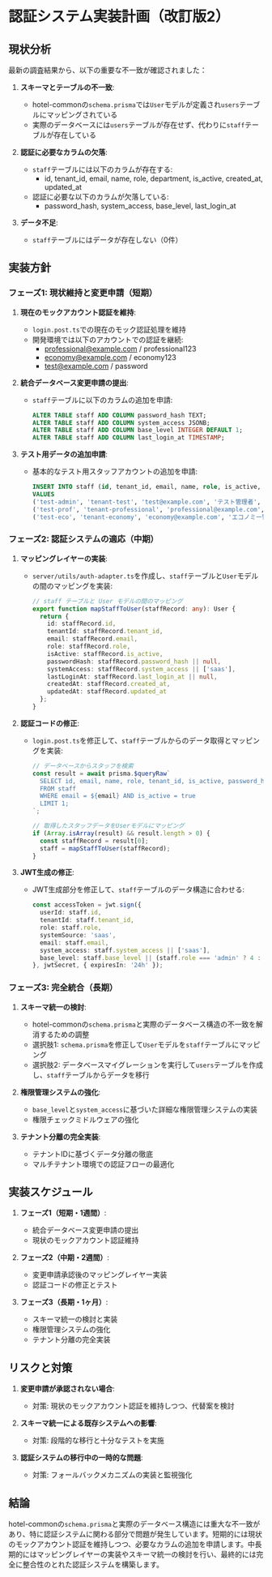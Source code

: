 # 認証システム実装計画（改訂版2）

## 現状分析

最新の調査結果から、以下の重要な不一致が確認されました：

1. **スキーマとテーブルの不一致**:
   - hotel-commonの`schema.prisma`では`User`モデルが定義され`users`テーブルにマッピングされている
   - 実際のデータベースには`users`テーブルが存在せず、代わりに`staff`テーブルが存在している

2. **認証に必要なカラムの欠落**:
   - `staff`テーブルには以下のカラムが存在する:
     - id, tenant_id, email, name, role, department, is_active, created_at, updated_at
   - 認証に必要な以下のカラムが欠落している:
     - password_hash, system_access, base_level, last_login_at

3. **データ不足**:
   - `staff`テーブルにはデータが存在しない（0件）

## 実装方針

### フェーズ1: 現状維持と変更申請（短期）

1. **現在のモックアカウント認証を維持**:
   - `login.post.ts`での現在のモック認証処理を維持
   - 開発環境では以下のアカウントでの認証を継続:
     - professional@example.com / professional123
     - economy@example.com / economy123
     - test@example.com / password

2. **統合データベース変更申請の提出**:
   - `staff`テーブルに以下のカラムの追加を申請:
     ```sql
     ALTER TABLE staff ADD COLUMN password_hash TEXT;
     ALTER TABLE staff ADD COLUMN system_access JSONB;
     ALTER TABLE staff ADD COLUMN base_level INTEGER DEFAULT 1;
     ALTER TABLE staff ADD COLUMN last_login_at TIMESTAMP;
     ```

3. **テスト用データの追加申請**:
   - 基本的なテスト用スタッフアカウントの追加を申請:
     ```sql
     INSERT INTO staff (id, tenant_id, email, name, role, is_active, password_hash, system_access, base_level, created_at, updated_at)
     VALUES
     ('test-admin', 'tenant-test', 'test@example.com', 'テスト管理者', 'super_admin', true, '$2a$10$...[ハッシュ値]', '["saas"]', 5, NOW(), NOW()),
     ('test-prof', 'tenant-professional', 'professional@example.com', 'プロフェッショナル管理者', 'admin', true, '$2a$10$...[ハッシュ値]', '["saas"]', 4, NOW(), NOW()),
     ('test-eco', 'tenant-economy', 'economy@example.com', 'エコノミー管理者', 'admin', true, '$2a$10$...[ハッシュ値]', '["saas"]', 3, NOW(), NOW());
     ```

### フェーズ2: 認証システムの適応（中期）

1. **マッピングレイヤーの実装**:
   - `server/utils/auth-adapter.ts`を作成し、`staff`テーブルと`User`モデルの間のマッピングを実装:
     ```typescript
     // staff テーブルと User モデルの間のマッピング
     export function mapStaffToUser(staffRecord: any): User {
       return {
         id: staffRecord.id,
         tenantId: staffRecord.tenant_id,
         email: staffRecord.email,
         role: staffRecord.role,
         isActive: staffRecord.is_active,
         passwordHash: staffRecord.password_hash || null,
         systemAccess: staffRecord.system_access || ['saas'],
         lastLoginAt: staffRecord.last_login_at || null,
         createdAt: staffRecord.created_at,
         updatedAt: staffRecord.updated_at
       };
     }
     ```

2. **認証コードの修正**:
   - `login.post.ts`を修正して、`staff`テーブルからのデータ取得とマッピングを実装:
     ```typescript
     // データベースからスタッフを検索
     const result = await prisma.$queryRaw`
       SELECT id, email, name, role, tenant_id, is_active, password_hash, system_access, base_level, last_login_at
       FROM staff
       WHERE email = ${email} AND is_active = true
       LIMIT 1;
     `;

     // 取得したスタッフデータをUserモデルにマッピング
     if (Array.isArray(result) && result.length > 0) {
       const staffRecord = result[0];
       staff = mapStaffToUser(staffRecord);
     }
     ```

3. **JWT生成の修正**:
   - JWT生成部分を修正して、`staff`テーブルのデータ構造に合わせる:
     ```typescript
     const accessToken = jwt.sign({
       userId: staff.id,
       tenantId: staff.tenant_id,
       role: staff.role,
       systemSource: 'saas',
       email: staff.email,
       system_access: staff.system_access || ['saas'],
       base_level: staff.base_level || (staff.role === 'admin' ? 4 : 2)
     }, jwtSecret, { expiresIn: '24h' });
     ```

### フェーズ3: 完全統合（長期）

1. **スキーマ統一の検討**:
   - hotel-commonの`schema.prisma`と実際のデータベース構造の不一致を解消するための調整
   - 選択肢1: `schema.prisma`を修正して`User`モデルを`staff`テーブルにマッピング
   - 選択肢2: データベースマイグレーションを実行して`users`テーブルを作成し、`staff`テーブルからデータを移行

2. **権限管理システムの強化**:
   - `base_level`と`system_access`に基づいた詳細な権限管理システムの実装
   - 権限チェックミドルウェアの強化

3. **テナント分離の完全実装**:
   - テナントIDに基づくデータ分離の徹底
   - マルチテナント環境での認証フローの最適化

## 実装スケジュール

1. **フェーズ1（短期・1週間）**:
   - 統合データベース変更申請の提出
   - 現状のモックアカウント認証維持

2. **フェーズ2（中期・2週間）**:
   - 変更申請承認後のマッピングレイヤー実装
   - 認証コードの修正とテスト

3. **フェーズ3（長期・1ヶ月）**:
   - スキーマ統一の検討と実装
   - 権限管理システムの強化
   - テナント分離の完全実装

## リスクと対策

1. **変更申請が承認されない場合**:
   - 対策: 現状のモックアカウント認証を維持しつつ、代替案を検討

2. **スキーマ統一による既存システムへの影響**:
   - 対策: 段階的な移行と十分なテストを実施

3. **認証システムの移行中の一時的な問題**:
   - 対策: フォールバックメカニズムの実装と監視強化

## 結論

hotel-commonの`schema.prisma`と実際のデータベース構造には重大な不一致があり、特に認証システムに関わる部分で問題が発生しています。短期的には現状のモックアカウント認証を維持しつつ、必要なカラムの追加を申請します。中長期的にはマッピングレイヤーの実装やスキーマ統一の検討を行い、最終的には完全に整合性のとれた認証システムを構築します。
